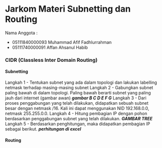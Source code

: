 # Jarkom Materi Subnetting dan Routing

Nama Anggota :
- 05111840000093 Muhammad Afif Fadhlurrahman
- 05111740000091 Affan Ahsanul Habib


### CIDR (Classless Inter Domain Routing)

#### Subnetting
Langkah 1 - Tentukan subnet yang ada dalam topologi dan lakukan labelling netmask terhadap masing-masing subnet
Langkah 2 - Gabungkan subnet paling bawah di dalam topologi. Paling bawah berarti subnet yang paling jauh dari internet (gambar awan)
***gambar B C D E F G***
Langkah 3 - Dari proses penggabungan yang telah dilakukan, didapatkan sebuah subnet besar dengan netmask /16. Kali ini dapat menggunakan NID 192.168.0.0, netmask 255.255.0.0.
Langkah 4 - Hitung pembagian IP dengan pohon berdasarkan penggabungan subnet yang telah dilakukan.
***GAMBAR TREE***
Langkah 5 - Berdasarkan penghitungan, maka didapatkan pembagian IP sebagai berikut.
***perhitungan di excel***


#### Routing
